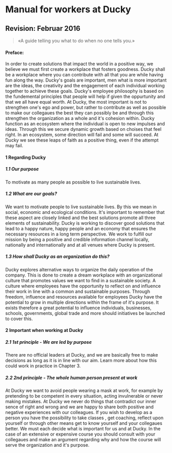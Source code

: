 # Manual for workers at Ducky
## Revision: Februar 2016

> «A guide telling you what to do when no one tells you.»

#### Preface:
In order to create solutions that impact the world in a positive way, we believe we must first create a workplace that fosters goodness. Ducky shall be a workplace where you can contribute with all that you are while having fun along the way. Ducky's goals are important, men what is more important are the ideas, the creativity and the engagement of each individual working together to achieve these goals. Ducky's employee philosophy is based on the fundemental principles that people will help if given the oppurtunity and that we all have equal worth. At Ducky, the most important is not to strengthen one's ego and power, but rather to contribute as well as possible to make our collegaues the best they can possibly be and through this strengthen the organization as a whole and it's cohesion within. Ducky function as an ecosystem where the individual is open to new impulses and ideas. Through this we secure dynamic growth based on choises that feel right. In an ecosystem, some direction will fail and some will succeed. At Ducky we see these leaps of faith as a positive thing, even if the attempt may fail.

#### 1	Regarding Ducky

##### 1.1	Our purpose
To motivate as many people as possible to live sustainable lives.

##### 1.2	What are our goals?
We want to motivate people to live sustainable lives. By this we mean in social, economic and ecological conditions. It's important to remember that these aspect are closely linked and the best solutions promote all three elements of sustainability. Ducky is working to discover good solutions that lead to a happy nature, happy people and an economy that ensures the necessary resources in a long term perspective. We work to fulfill our mission by being a positive and credible information channel locally, nationally and internationally and at all venues where Ducky is present.

##### 1.3	How shall Ducky as an organization do this?

Ducky explores alternative ways to organize the daily operation of the company. This is done to create a dream workplace with an organizational culture that promotes values we want to find in a sustainable society. A culture where employees have the opportunity to reflect on and influence their work in line with a common and sustainable purposes. Through freedom, influence and resources available for employees Ducky have the potential to grow in multiple directions within the frame of it's purpose. It exists therefore a great potential to influence individuals, businesses, schools, governments, global trade and more should initiatives be launched to cover this.

#### 2	Important when working at Ducky

##### 2.1	1st principle - We are led by purpose
There are no official leaders at Ducky, and we are basically free to make decisions as long as it is in line with our aim. Learn more about how this could work in practice in Chapter 3.

##### 2.2	2nd principle - The whole human person present at work
At Ducky we want to avoid people wearing a mask at work, for example by pretending to be competent in every situation, acting invulnerable or never making mistakes. At Ducky we never do things that contradict our inner sence of right and wrong and we are happy to share both positive and negative experiences with our colleagues. If you wish to develop as a person you have the possibility to take classes , get coaching, reflect upon yourself or through other means get to know yourself and your collegaues better. We must each decide what is important for us and at Ducky. In the case of an extensive or expensive course you should consult with your collegaues and make an argument regarding why and how the course will serve the organization and it's purpose.
